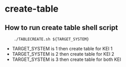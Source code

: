 # create-table

## How to run create table shell script
```
    ./TABLECREATE.sh ${TARGET_SYSTEM}
```
- TARGET_SYSTEM is 1 then create table for KEI 1
- TARGET_SYSTEM is 2 then create table for KEI 2
- TARGET_SYSTEM is 3 then create table for both KEI